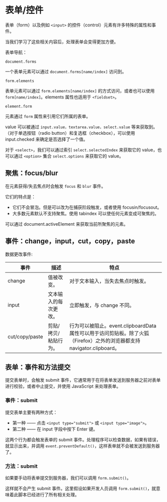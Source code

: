 # 表单/控件

表单（form）以及例如 `<input>` 的控件（control）元素有许多特殊的属性和事件。

当我们学习了这些相关内容后，处理表单会变得更加方便。

表单导航：

`document.forms`

一个表单元素可以通过 `document.forms[name/index]` 访问到。

`form.elements`

表单元素可以通过 `form.elements[name/index]` 的方式访问，或者也可以使用 `form[name/index]`。elements 属性也适用于 `<fieldset>`。

`element.form`

元素通过 `form` 属性来引用它们所属的表单。

value 可以被通过 `input.value，textarea.value，select.value` 等来获取到。（对于单选按钮（radio button）和复选框（checkbox），可以使用 input.checked 来确定是否选择了一个值。

对于 `<select>`，我们可以通过索引 `select.selectedIndex` 来获取它的 value，也可以通过 `<option>` 集合 `select.options` 来获取它的 value。

## 聚焦：focus/blur

在元素获得/失去焦点时会触发 `focus` 和 `blur` 事件。

它们的特点是：

- 它们不会冒泡。但是可以改为在捕获阶段触发，或者使用 focusin/focusout。
- 大多数元素默认不支持聚焦。使用 tabindex 可以使任何元素变成可聚焦的。

可以通过 document.activeElement 来获取当前所聚焦的元素。

## 事件：change，input，cut，copy，paste

数据更改事件:

| 事件           | 描述                 | 特点                                                                                                                    |
| -------------- | -------------------- | ----------------------------------------------------------------------------------------------------------------------- |
| change         | 值被改变。           | 对于文本输入，当失去焦点时触发。                                                                                        |
| input          | 文本输入的每次更改。 | 立即触发，与 change 不同。                                                                                              |
| cut/copy/paste | 剪贴/拷贝/粘贴行为。 | 行为可以被阻止。event.clipboardData 属性可以用于访问剪贴板。除了火狐（Firefox）之外的浏览器都支持 navigator.clipboard。 |

## 表单：事件和方法提交

提交表单时，会触发 submit 事件，它通常用于在将表单发送到服务器之前对表单进行校验，或者中止提交，并使用 JavaScript 来处理表单。

### 事件：submit

提交表单主要有两种方式：

- 第一种 —— 点击 `<input type="submit">` 或 `<input type="image">`。
- 第二种 —— 在 input 字段中按下 Enter 键。

这两个行为都会触发表单的 submit 事件。处理程序可以检查数据，如果有错误，就显示出来，并调用 `event.preventDefault()`，这样表单就不会被发送到服务器了。

### 方法：submit

如果要手动将表单提交到服务器，我们可以调用 `form.submit()`。

这样就不会产生 submit 事件。这里假设如果开发人员调用 `form.submit()`，就意味着此脚本已经进行了所有相关处理。



























































































































